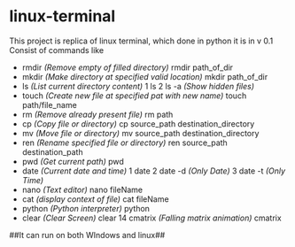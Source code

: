 # linux-terminal
This project is replica of linux terminal, which done in python
it is in v 0.1
Consist of commands like
  * rmdir _(Remove empty of filled directory)_
      rmdir path_of_dir
  * mkdir _(Make directory at specified valid location)_
      mkdir path_of_dir
  * ls _(List current directory content)_
      1 ls 
      2 ls -a _(Show hidden files)_
  * touch _(Create new file at specified pat with new name)_
      touch path/file_name
  * rm _(Remove already present file)_
      rm path
  * cp _(Copy file or directory)_
      cp source_path destination_directory
  * mv _(Move file or directory)_
      mv source_path destination_directory
  * ren _(Rename specified file or directory)_
      ren source_path destination_path
  * pwd _(Get current path)_
      pwd
  * date _(Current date and time)_
      1 date
      2 date -d _(Only Date)_
      3 date -t _(Only Time)_
  * nano _(Text editor)_
      nano fileName
  * cat _(display context of file)_
      cat fileName
  * python _(Python interpreter)_
      python
  * clear _(Clear Screen)_
      clear
  14 cmatrix _(Falling matrix animation)_
      cmatrix

##It can run on both WIndows and linux##
